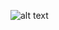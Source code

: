 ![alt text](https://vignette.wikia.nocookie.net/logopedia/images/5/5f/Project-x-2012-movie-logo.png/revision/latest/scale-to-width-down/450?cb=20170506154723)



